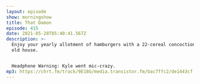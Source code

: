 ```yaml
---
layout: episode
show: morningshow
title: That Damon
episode: 415
date: 2021-05-28T05:40:41.567Z
description: >-
  Enjoy your yearly allotment of hamburgers with a 22-cereal concoction in your
  old house.


  Headphone Warning: Kyle went mic-crazy.
mp3: https://chrt.fm/track/9E18G/media.transistor.fm/bac7ffc2/de1443cf.mp3
---
```

